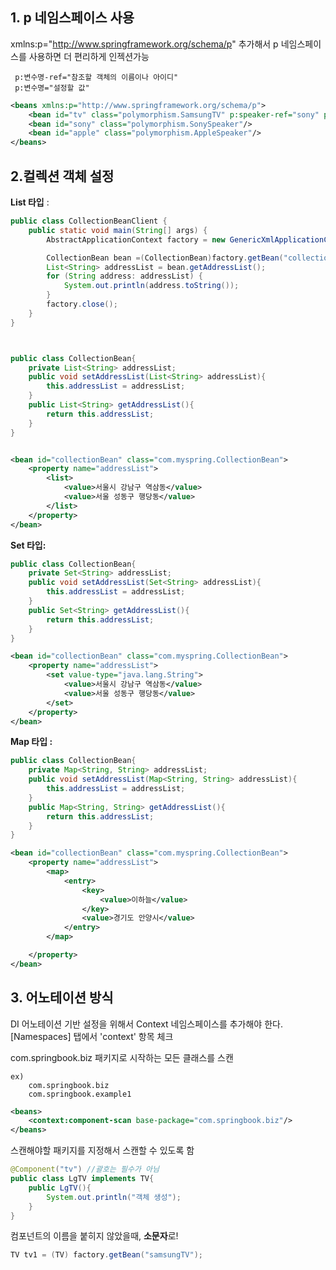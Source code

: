 ## 1. p 네임스페이스 사용

xmlns:p="http://www.springframework.org/schema/p" 추가해서 p 네임스페이스를 사용하면 더 편리하게 인젝션가능

```
 p:변수명-ref="참조할 객체의 이름이나 아이디"
 p:변수명="설정할 값"
```

```xml
<beans xmlns:p="http://www.springframework.org/schema/p">
    <bean id="tv" class="polymorphism.SamsungTV" p:speaker-ref="sony" p:price="2700000"></bean>
    <bean id="sony" class="polymorphism.SonySpeaker"/>
    <bean id="apple" class="polymorphism.AppleSpeaker"/>
</beans>
```

## 2.컬렉션 객체 설정

**List 타입** :

```java
public class CollectionBeanClient {
    public static void main(String[] args) {
        AbstractApplicationContext factory = new GenericXmlApplicationContext("applicationContext.xml");

        CollectionBean bean =(CollectionBean)factory.getBean("collectionBean");
        List<String> addressList = bean.getAddressList();
        for (String address: addressList) {
            System.out.println(address.toString());
        }
        factory.close();
    }
}



public class CollectionBean{
    private List<String> addressList;
    public void setAddressList(List<String> addressList){
        this.addressList = addressList;
    }
    public List<String> getAddressList(){
        return this.addressList;
    }
}



```

```xml
<bean id="collectionBean" class="com.myspring.CollectionBean">
    <property name="addressList">
        <list>
            <value>서울시 강남구 역삼동</value>
            <value>서울 성동구 행당동</value>
        </list>
    </property>
</bean>
```

**Set 타입:**

```java
public class CollectionBean{
    private Set<String> addressList;
    public void setAddressList(Set<String> addressList){
        this.addressList = addressList;
    }
    public Set<String> getAddressList(){
        return this.addressList;
    }
}
```

```xml
<bean id="collectionBean" class="com.myspring.CollectionBean">
    <property name="addressList">
        <set value-type="java.lang.String">
            <value>서울시 강남구 역삼동</value>
            <value>서울 성동구 행당동</value>
        </set>
    </property>
</bean>
```

**Map 타입 :**

```java
public class CollectionBean{
    private Map<String, String> addressList;
    public void setAddressList(Map<String, String> addressList){
        this.addressList = addressList;
    }
    public Map<String, String> getAddressList(){
        return this.addressList;
    }
}
```

```xml
<bean id="collectionBean" class="com.myspring.CollectionBean">
    <property name="addressList">
        <map>
            <entry>
                <key>
                    <value>이하늘</value>
                </key>
                <value>경기도 안양시</value>
            </entry>
        </map>

    </property>
</bean>
```

## 3. 어노테이션 방식

DI 어노테이션 기반 설정을 위해서 Context 네임스페이스를 추가해야 한다.
[Namespaces] 탭에서 'context' 항목 체크

com.springbook.biz 패키지로 시작하는 모든 클래스를 스캔

```
ex)
    com.springbook.biz
    com.springbook.example1
```

```xml
<beans>
    <context:component-scan base-package="com.springbook.biz"/>
</beans>

```

스캔해야할 패키지를 지정해서 스캔할 수 있도록 함

```java
@Component("tv") //괄호는 필수가 아님
public class LgTV implements TV{
    public LgTV(){
        System.out.println("객체 생성");
    }
}

```

컴포넌트의 이름을 붙히지 않았을때, **소문자**로!

```java
TV tv1 = (TV) factory.getBean("samsungTV");
```
